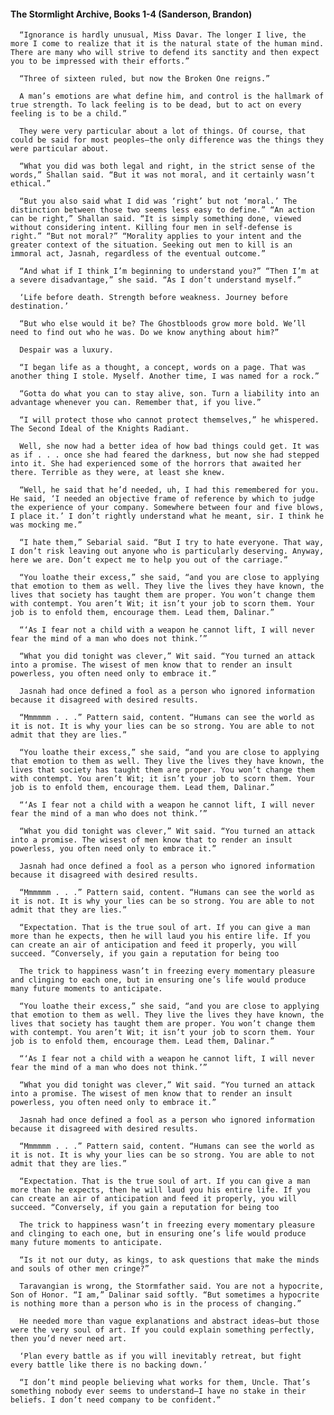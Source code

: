 #### The Stormlight Archive, Books 1-4 (Sanderson, Brandon)
      “Ignorance is hardly unusual, Miss Davar. The longer I live, the more I come to realize that it is the natural state of the human mind. There are many who will strive to defend its sanctity and then expect you to be impressed with their efforts.”

      “Three of sixteen ruled, but now the Broken One reigns.”

      A man’s emotions are what define him, and control is the hallmark of true strength. To lack feeling is to be dead, but to act on every feeling is to be a child.”

      They were very particular about a lot of things. Of course, that could be said for most peoples—the only difference was the things they were particular about.

      “What you did was both legal and right, in the strict sense of the words,” Shallan said. “But it was not moral, and it certainly wasn’t ethical.”

      “But you also said what I did was ‘right’ but not ‘moral.’ The distinction between those two seems less easy to define.” “An action can be right,” Shallan said. “It is simply something done, viewed without considering intent. Killing four men in self-defense is right.” “But not moral?” “Morality applies to your intent and the greater context of the situation. Seeking out men to kill is an immoral act, Jasnah, regardless of the eventual outcome.”

      “And what if I think I’m beginning to understand you?” “Then I’m at a severe disadvantage,” she said. “As I don’t understand myself.”

      ‘Life before death. Strength before weakness. Journey before destination.’

      “But who else would it be? The Ghostbloods grow more bold. We’ll need to find out who he was. Do we know anything about him?”

      Despair was a luxury.

      “I began life as a thought, a concept, words on a page. That was another thing I stole. Myself. Another time, I was named for a rock.”

      “Gotta do what you can to stay alive, son. Turn a liability into an advantage whenever you can. Remember that, if you live.”

      “I will protect those who cannot protect themselves,” he whispered. The Second Ideal of the Knights Radiant.

      Well, she now had a better idea of how bad things could get. It was as if . . . once she had feared the darkness, but now she had stepped into it. She had experienced some of the horrors that awaited her there. Terrible as they were, at least she knew.

      “Well, he said that he’d needed, uh, I had this remembered for you. He said, ‘I needed an objective frame of reference by which to judge the experience of your company. Somewhere between four and five blows, I place it.’ I don’t rightly understand what he meant, sir. I think he was mocking me.”

      “I hate them,” Sebarial said. “But I try to hate everyone. That way, I don’t risk leaving out anyone who is particularly deserving. Anyway, here we are. Don’t expect me to help you out of the carriage.”

      “You loathe their excess,” she said, “and you are close to applying that emotion to them as well. They live the lives they have known, the lives that society has taught them are proper. You won’t change them with contempt. You aren’t Wit; it isn’t your job to scorn them. Your job is to enfold them, encourage them. Lead them, Dalinar.”

      “‘As I fear not a child with a weapon he cannot lift, I will never fear the mind of a man who does not think.’”

      “What you did tonight was clever,” Wit said. “You turned an attack into a promise. The wisest of men know that to render an insult powerless, you often need only to embrace it.”

      Jasnah had once defined a fool as a person who ignored information because it disagreed with desired results.

      “Mmmmmm . . .” Pattern said, content. “Humans can see the world as it is not. It is why your lies can be so strong. You are able to not admit that they are lies.”

      “You loathe their excess,” she said, “and you are close to applying that emotion to them as well. They live the lives they have known, the lives that society has taught them are proper. You won’t change them with contempt. You aren’t Wit; it isn’t your job to scorn them. Your job is to enfold them, encourage them. Lead them, Dalinar.”

      “‘As I fear not a child with a weapon he cannot lift, I will never fear the mind of a man who does not think.’”

      “What you did tonight was clever,” Wit said. “You turned an attack into a promise. The wisest of men know that to render an insult powerless, you often need only to embrace it.”

      Jasnah had once defined a fool as a person who ignored information because it disagreed with desired results.

      “Mmmmmm . . .” Pattern said, content. “Humans can see the world as it is not. It is why your lies can be so strong. You are able to not admit that they are lies.”

      “Expectation. That is the true soul of art. If you can give a man more than he expects, then he will laud you his entire life. If you can create an air of anticipation and feed it properly, you will succeed. “Conversely, if you gain a reputation for being too

      The trick to happiness wasn’t in freezing every momentary pleasure and clinging to each one, but in ensuring one’s life would produce many future moments to anticipate.

      “You loathe their excess,” she said, “and you are close to applying that emotion to them as well. They live the lives they have known, the lives that society has taught them are proper. You won’t change them with contempt. You aren’t Wit; it isn’t your job to scorn them. Your job is to enfold them, encourage them. Lead them, Dalinar.”

      “‘As I fear not a child with a weapon he cannot lift, I will never fear the mind of a man who does not think.’”

      “What you did tonight was clever,” Wit said. “You turned an attack into a promise. The wisest of men know that to render an insult powerless, you often need only to embrace it.”

      Jasnah had once defined a fool as a person who ignored information because it disagreed with desired results.

      “Mmmmmm . . .” Pattern said, content. “Humans can see the world as it is not. It is why your lies can be so strong. You are able to not admit that they are lies.”

      “Expectation. That is the true soul of art. If you can give a man more than he expects, then he will laud you his entire life. If you can create an air of anticipation and feed it properly, you will succeed. “Conversely, if you gain a reputation for being too

      The trick to happiness wasn’t in freezing every momentary pleasure and clinging to each one, but in ensuring one’s life would produce many future moments to anticipate.

      “Is it not our duty, as kings, to ask questions that make the minds and souls of other men cringe?”

      Taravangian is wrong, the Stormfather said. You are not a hypocrite, Son of Honor. “I am,” Dalinar said softly. “But sometimes a hypocrite is nothing more than a person who is in the process of changing.”

      He needed more than vague explanations and abstract ideas—but those were the very soul of art. If you could explain something perfectly, then you’d never need art.

      ‘Plan every battle as if you will inevitably retreat, but fight every battle like there is no backing down.’

      “I don’t mind people believing what works for them, Uncle. That’s something nobody ever seems to understand—I have no stake in their beliefs. I don’t need company to be confident.”

